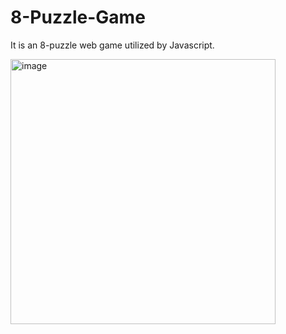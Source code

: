 # 8-Puzzle-Game

It is an 8-puzzle web game utilized by Javascript.

<img width="424" alt="image" src="https://github.com/user-attachments/assets/74d488e6-89cd-4625-a494-3b96a40e1f3a">



